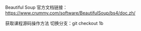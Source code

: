 Beautiful Soup 官方文档链接： https://www.crummy.com/software/BeautifulSoup/bs4/doc.zh/

获取课程源码操作方法
切换分支：git checkout 1b